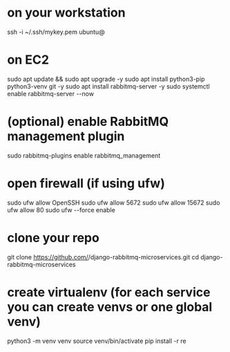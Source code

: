 # on your workstation
ssh -i ~/.ssh/mykey.pem ubuntu@<ec2-ip>


# on EC2
sudo apt update && sudo apt upgrade -y
sudo apt install python3-pip python3-venv git -y
sudo apt install rabbitmq-server -y
sudo systemctl enable rabbitmq-server --now
# (optional) enable RabbitMQ management plugin
sudo rabbitmq-plugins enable rabbitmq_management
# open firewall (if using ufw)
sudo ufw allow OpenSSH
sudo ufw allow 5672
sudo ufw allow 15672
sudo ufw allow 80
sudo ufw --force enable


# clone your repo
git clone https://github.com/<you>/django-rabbitmq-microservices.git
cd django-rabbitmq-microservices


# create virtualenv (for each service you can create venvs or one global venv)
python3 -m venv venv
source venv/bin/activate
pip install -r re
